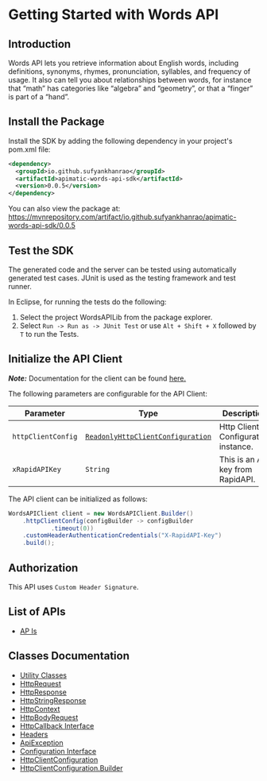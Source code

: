 
# Getting Started with Words API

## Introduction

Words API lets you retrieve information about English words, including definitions, synonyms, rhymes, pronunciation, syllables, and frequency of usage. It also can tell you about relationships between words, for instance that “math” has categories like “algebra” and “geometry”, or that a “finger” is part of a “hand”.

## Install the Package

Install the SDK by adding the following dependency in your project's pom.xml file:

```xml
<dependency>
  <groupId>io.github.sufyankhanrao</groupId>
  <artifactId>apimatic-words-api-sdk</artifactId>
  <version>0.0.5</version>
</dependency>
```

You can also view the package at:
https://mvnrepository.com/artifact/io.github.sufyankhanrao/apimatic-words-api-sdk/0.0.5

## Test the SDK

The generated code and the server can be tested using automatically generated test cases.
JUnit is used as the testing framework and test runner.

In Eclipse, for running the tests do the following:

1. Select the project WordsAPILib from the package explorer.
2. Select `Run -> Run as -> JUnit Test` or use `Alt + Shift + X` followed by `T` to run the Tests.

## Initialize the API Client

**_Note:_** Documentation for the client can be found [here.](https://www.github.com/sufyankhanrao/apimatic-words-api-java-sdk/tree/0.0.5/doc/client.md)

The following parameters are configurable for the API Client:

| Parameter | Type | Description |
|  --- | --- | --- |
| `httpClientConfig` | [`ReadonlyHttpClientConfiguration`](https://www.github.com/sufyankhanrao/apimatic-words-api-java-sdk/tree/0.0.5/doc/http-client-configuration.md) | Http Client Configuration instance. |
| `xRapidAPIKey` | `String` | This is an API key from RapidAPI. |

The API client can be initialized as follows:

```java
WordsAPIClient client = new WordsAPIClient.Builder()
    .httpClientConfig(configBuilder -> configBuilder
            .timeout(0))
    .customHeaderAuthenticationCredentials("X-RapidAPI-Key")
    .build();
```

## Authorization

This API uses `Custom Header Signature`.

## List of APIs

* [AP Is](https://www.github.com/sufyankhanrao/apimatic-words-api-java-sdk/tree/0.0.5/doc/controllers/ap-is.md)

## Classes Documentation

* [Utility Classes](https://www.github.com/sufyankhanrao/apimatic-words-api-java-sdk/tree/0.0.5/doc/utility-classes.md)
* [HttpRequest](https://www.github.com/sufyankhanrao/apimatic-words-api-java-sdk/tree/0.0.5/doc/http-request.md)
* [HttpResponse](https://www.github.com/sufyankhanrao/apimatic-words-api-java-sdk/tree/0.0.5/doc/http-response.md)
* [HttpStringResponse](https://www.github.com/sufyankhanrao/apimatic-words-api-java-sdk/tree/0.0.5/doc/http-string-response.md)
* [HttpContext](https://www.github.com/sufyankhanrao/apimatic-words-api-java-sdk/tree/0.0.5/doc/http-context.md)
* [HttpBodyRequest](https://www.github.com/sufyankhanrao/apimatic-words-api-java-sdk/tree/0.0.5/doc/http-body-request.md)
* [HttpCallback Interface](https://www.github.com/sufyankhanrao/apimatic-words-api-java-sdk/tree/0.0.5/doc/http-callback-interface.md)
* [Headers](https://www.github.com/sufyankhanrao/apimatic-words-api-java-sdk/tree/0.0.5/doc/headers.md)
* [ApiException](https://www.github.com/sufyankhanrao/apimatic-words-api-java-sdk/tree/0.0.5/doc/api-exception.md)
* [Configuration Interface](https://www.github.com/sufyankhanrao/apimatic-words-api-java-sdk/tree/0.0.5/doc/configuration-interface.md)
* [HttpClientConfiguration](https://www.github.com/sufyankhanrao/apimatic-words-api-java-sdk/tree/0.0.5/doc/http-client-configuration.md)
* [HttpClientConfiguration.Builder](https://www.github.com/sufyankhanrao/apimatic-words-api-java-sdk/tree/0.0.5/doc/http-client-configuration-builder.md)

